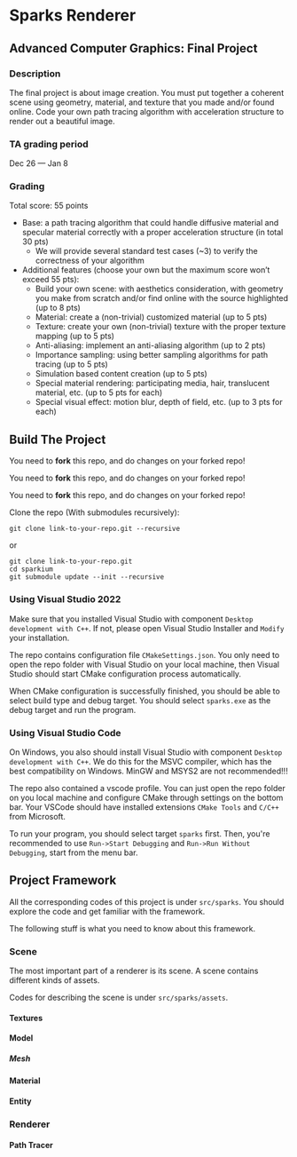 # Sparks Renderer

## Advanced Computer Graphics: Final Project

### Description

The final project is about image creation. You must put
together a coherent scene using geometry, material, and texture that
you made and/or found online. Code your own path tracing algorithm
with acceleration structure to render out a beautiful image.

### TA grading period

Dec 26 — Jan 8

### Grading

Total score: 55 points
- Base: a path tracing algorithm that could handle diffusive material and specular material correctly
with a proper acceleration structure (in total 30 pts)
  - We will provide several standard test cases (~3) to verify the correctness of your algorithm
- Additional features (choose your own but the maximum score won’t exceed 55 pts):
  - Build your own scene: with aesthetics consideration, with geometry you make from scratch and/or
find online with the source highlighted (up to 8 pts)
  - Material: create a (non-trivial) customized material (up to 5 pts)
  - Texture: create your own (non-trivial) texture with the proper texture mapping (up to 5 pts)
  -  Anti-aliasing: implement an anti-aliasing algorithm (up to 2 pts)
  - Importance sampling: using better sampling algorithms for path tracing (up to 5 pts)
  - Simulation based content creation (up to 5 pts)
  - Special material rendering: participating media, hair, translucent material, etc. (up to 5 pts for each)
  - Special visual effect: motion blur, depth of field, etc. (up to 3 pts for each)


## Build The Project

You need to **fork** this repo, and do changes on your forked repo!

You need to **fork** this repo, and do changes on your forked repo!

You need to **fork** this repo, and do changes on your forked repo!

Clone the repo (With submodules recursively):

```
git clone link-to-your-repo.git --recursive
```

or

```
git clone link-to-your-repo.git
cd sparkium
git submodule update --init --recursive
```

### Using Visual Studio 2022

Make sure that you installed Visual Studio with component `Desktop development with C++`.
If not, please open Visual Studio Installer and `Modify` your installation.

The repo contains configuration file `CMakeSettings.json`.
You only need to open the repo folder with Visual Studio on your local machine,
then Visual Studio should start CMake configuration process automatically.

When CMake configuration is successfully finished,
you should be able to select build type and debug target.
You should select `sparks.exe` as the debug target and run the program.

### Using Visual Studio Code

On Windows, you also should install Visual Studio with component `Desktop development with C++`.
We do this for the MSVC compiler, which has the best compatibility on Windows.
MinGW and MSYS2 are not recommended!!!

The repo also contained a vscode profile.
You can just open the repo folder on you local machine and configure CMake through settings on the bottom bar.
Your VSCode should have installed extensions `CMake Tools` and `C/C++` from Microsoft.

To run your program, you should select target `sparks` first. Then, you're recommended to use `Run->Start Debugging` and `Run->Run Without Debugging`, start from the menu bar.

## Project Framework

All the corresponding codes of this project is under `src/sparks`.
You should explore the code and get familiar with the framework.

The following stuff is what you need to know about this framework.

### Scene

The most important part of a renderer is its scene.
A scene contains different kinds of assets.

Codes for describing the scene is under `src/sparks/assets`.

#### Textures

#### Model

##### Mesh

#### Material

#### Entity

### Renderer

#### Path Tracer

